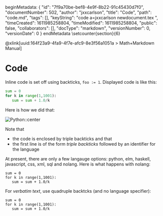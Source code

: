 beginMetadata:
{
    "id": "7f9a70be-bef8-4e9f-8b22-91c45430d7f0",
    "documentNumber": 502,
    "author": "jxxcarlson",
    "title": "Code",
    "path": "code.md",
    "tags": [],
    "keyString": "code a=jxxcarlson newdocument.tex ",
    "timeCreated": 1611985258804,
    "timeModified": 1611985258804,
    "public": false,
    "collaborators": [],
    "docType": "markdown",
    "versionNumber": 0,
    "versionDate": 0
}
endMetadata
\setcounter{section}{6}

@xlink[uuid:164f23a9-4fa9-4f7e-afc9-8e3f56a1051a > Math+Markdown Manual]

# Code

Inline code is set off using backticks, `foo := 1`.  Displayed  code is like this: 

```python
sum = 0
for k in range(1,1001):
   sum = sum + 1.0/k
```



Here is how we did that:


![Python::center](https://vschool.s3.amazonaws.com/python-ex-dlas27.png)

Note that 

- the code is enclosed by triple backticks and that 
- the first line is of the form *triple backticks* followed by an identifier for the language

At present, there are only a few langauge options: python, elm, haskell, javascript, css, xml, sql and nolang.  Here is what happens with nolang:

```nolang
sum = 0
for k in range(1,1001):
   sum = sum + 1.0/k
```

For *verbatim text*, use quadruple backtcks (and no language specifier):

````
sum = 0
for k in range(1,1001):
   sum = sum + 1.0/k
````
